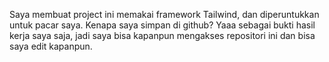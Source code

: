 Saya membuat project ini memakai framework Tailwind, dan diperuntukkan untuk pacar saya. Kenapa saya simpan di github? Yaaa sebagai bukti hasil kerja saya saja, jadi saya bisa kapanpun mengakses repositori ini dan bisa saya edit kapanpun.
